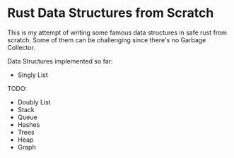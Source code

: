 # Rust Data Structures from Scratch

This is my attempt of writing some famous data structures in safe rust from scratch. Some of them can be challenging since there's no Garbage Collector.

Data Structures implemented so far:
- Singly List

TODO:
- Doubly List
- Stack
- Queue
- Hashes
- Trees
- Heap
- Graph
